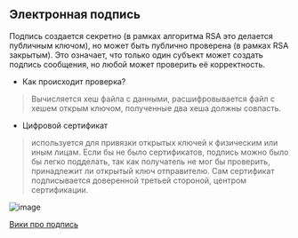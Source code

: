 ## Электронная подпись

Подпись создается секретно (в рамках алгоритма RSA это делается публичным ключом), но может быть публично проверена (в рамках RSA закрытым). Это означает, что только один субъект может создать подпись сообщения, но любой может проверить её корректность. 

* Как происходит проверка?  
> Вычисляется хеш файла с данными, расшифровывается файл с хешем открым ключом, полученные два хеша должны совпасть.

* Цифровой сертификат
> используется для привязки открытых ключей к физическим или иным лицам. Если бы не было сертификатов, подпись можно было бы легко подделать, так как получатель не мог бы проверить, принадлежит ли открытый ключ отправителю. Сам сертификат подписывается доверенной третьей стороной, центром сертификации.

![image](https://user-images.githubusercontent.com/54107546/144901419-c88c355a-0161-4d97-9b00-5f1d799a6857.png)

[Вики про подпись](https://ru.wikipedia.org/wiki/DSA)

